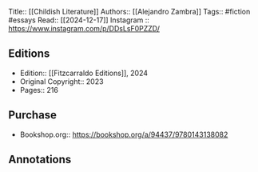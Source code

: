 Title:: [[Childish Literature]]
Authors:: [[Alejandro Zambra]]
Tags:: #fiction #essays
Read:: [[2024-12-17]]
Instagram :: https://www.instagram.com/p/DDsLsF0PZZD/
## Editions
- Edition:: [[Fitzcarraldo Editions]], 2024
- Original Copyright:: 2023
- Pages:: 216

## Purchase
* Bookshop.org:: https://bookshop.org/a/94437/9780143138082
## Annotations

